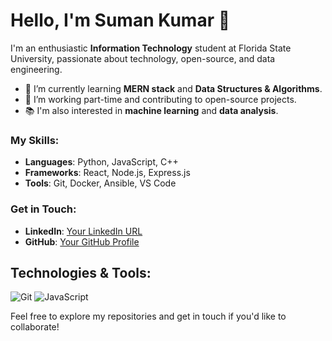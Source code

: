 
# Hello, I'm Suman Kumar 👋

I'm an enthusiastic **Information Technology** student at Florida State University, passionate about technology, open-source, and data engineering. 

- 🌱 I’m currently learning **MERN stack** and **Data Structures & Algorithms**.
- 💼 I’m working part-time and contributing to open-source projects.
- 📚 I'm also interested in **machine learning** and **data analysis**.

### My Skills:
- **Languages**: Python, JavaScript, C++
- **Frameworks**: React, Node.js, Express.js
- **Tools**: Git, Docker, Ansible, VS Code

### Get in Touch:
- **LinkedIn**: [Your LinkedIn URL](https://www.linkedin.com/in/yourusername)
- **GitHub**: [Your GitHub Profile](https://github.com/yourusername)
## Technologies & Tools:
![Git](https://img.shields.io/badge/-Git-F05032?style=flat&logo=git&logoColor=white)
![JavaScript](https://img.shields.io/badge/-JavaScript-F7DF1E?style=flat&logo=javascript&logoColor=black)



Feel free to explore my repositories and get in touch if you'd like to collaborate!
